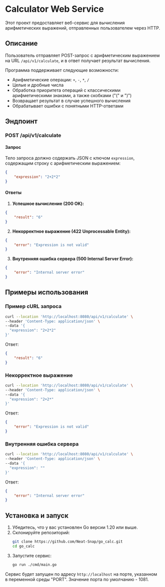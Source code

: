 # Calculator Web Service

Этот проект предоставляет веб-сервис для вычисления арифметических выражений, отправленных пользователем через HTTP. 

## Описание

Пользователь отправляет POST-запрос с арифметическим выражением на URL `/api/v1/calculate`, и в ответ получает результат вычисления. 

Программа поддерживает следующие возможности:
- Арифметические операции: `+`, `-`, `*`, `/`
- Целые и дробные числа
- Обработка приоритета операций с классическими арифметическими знаками, а также скобками ("(" и ")")
- Возвращает результат в случае успешного вычисления
- Обрабатывает ошибки с понятными HTTP-ответами

## Эндпоинт

### POST /api/v1/calculate

#### Запрос
Тело запроса должно содержать JSON с ключом `expression`, содержащим строку с арифметическим выражением:
```json
{
    "expression": "2+2*2"
}
```
#### Ответы
1. **Успешное вычисление (200 OK):**
```json
{
    "result": "6"
}
```

2. **Некорректное выражение (422 Unprocessable Entity):**
```json
{
    "error": "Expression is not valid"
}
```

3. **Внутренняя ошибка сервера (500 Internal Server Error):**
```json
{
    "error": "Internal server error"
}
```

## Примеры использования

### Пример cURL запроса
```bash
curl --location 'http://localhost:8080/api/v1/calculate' \
--header 'Content-Type: application/json' \
--data '{
  "expression": "2+2*2"
}'
```
Ответ:
```json
{
    "result": "6"
}
```

### Некорректное выражение
```bash
curl --location 'http://localhost:8080/api/v1/calculate' \
--header 'Content-Type: application/json' \
--data '{
  "expression": "2+2*"
}'
```
Ответ:
```json
{
    "error": "Expression is not valid"
}
```

### Внутренняя ошибка сервера
```bash
curl --location 'http://localhost:8080/api/v1/calculate' \
--header 'Content-Type: application/json' \
--data '{
  "expression": ""
}'
```
Ответ:
```json
{
    "error": "Internal server error"
}
```

## Установка и запуск

1. Убедитесь, что у вас установлен Go версии 1.20 или выше.
2. Склонируйте репозиторий:
    ```bash
    git clone https://github.com/Neat-Snap/go_calc.git
    cd go_calc
    ```
3. Запустите сервис:
    ```bash
    go run ./cmd/main.go
    ```

Сервис будет запущен по адресу `http://localhost` на порте, указанном в переменной среды "PORT". Значение порта по умолчанию - 1081.
